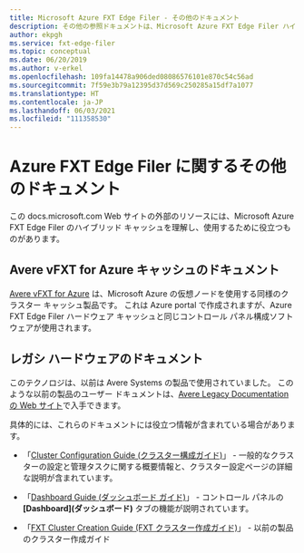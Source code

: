 ```yaml
---
title: Microsoft Azure FXT Edge Filer - その他のドキュメント
description: その他の参照ドキュメントは、Microsoft Azure FXT Edge Filer ハイブリッド キャッシュを理解し、使用する上で役立ちます。
author: ekpgh
ms.service: fxt-edge-filer
ms.topic: conceptual
ms.date: 06/20/2019
ms.author: v-erkel
ms.openlocfilehash: 109fa14478a906ded08086576101e870c54c56ad
ms.sourcegitcommit: 7f59e3b79a12395d37d569c250285a15df7a1077
ms.translationtype: HT
ms.contentlocale: ja-JP
ms.lasthandoff: 06/03/2021
ms.locfileid: "111358530"
---
```

# <a name="additional-documentation-for-azure-fxt-edge-filer"></a>Azure FXT Edge Filer に関するその他のドキュメント

この docs.microsoft.com Web サイトの外部のリソースには、Microsoft Azure FXT Edge Filer のハイブリッド キャッシュを理解し、使用するために役立つものがあります。

## <a name="avere-vfxt-for-azure-cache-documentation"></a>Avere vFXT for Azure キャッシュのドキュメント

[Avere vFXT for Azure](../avere-vfxt/index.yml) は、Microsoft Azure の仮想ノードを使用する同様のクラスター キャッシュ製品です。 これは Azure portal で作成されますが、Azure FXT Edge Filer ハードウェア キャッシュと同じコントロール パネル構成ソフトウェアが使用されます。

## <a name="legacy-hardware-documentation"></a>レガシ ハードウェアのドキュメント

このテクノロジは、以前は Avere Systems の製品で使用されていました。 このような以前の製品のユーザー ドキュメントは、[Avere Legacy Documentation の Web サイト](https://azure.github.io/Avere/)で入手できます。

具体的には、これらのドキュメントには役立つ情報が含まれている場合があります。

* 「[Cluster Configuration Guide (クラスター構成ガイド)](https://azure.github.io/Avere/legacy/ops_guide/4_7/html/ops_conf_index.html)」 - 一般的なクラスターの設定と管理タスクに関する概要情報と、クラスター設定ページの詳細な説明が含まれています。

* 「[Dashboard Guide (ダッシュボード ガイド)](https://azure.github.io/Avere/legacy/dashboard/4_7/html/ops_dashboard_index.html)」 - コントロール パネルの **[Dashboard]\(ダッシュボード\)** タブの機能が説明されています。

* 「[FXT Cluster Creation Guide (FXT クラスター作成ガイド)](https://azure.github.io/Avere/legacy/create_cluster/4_8/html/create_index.html)」 - 以前の製品のクラスター作成ガイド